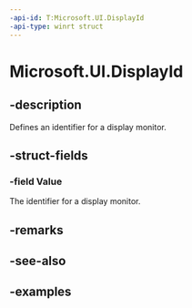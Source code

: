 ```yaml
---
-api-id: T:Microsoft.UI.DisplayId
-api-type: winrt struct
---
```


# Microsoft.UI.DisplayId

<!--
public struct DisplayId
-->

## -description

Defines an identifier for a display monitor.

## -struct-fields

### -field Value

The identifier for a display monitor.

## -remarks

## -see-also

## -examples
